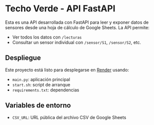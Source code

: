# Techo Verde - API FastAPI

Esta es una API desarrollada con FastAPI para leer y exponer datos de sensores desde una hoja de cálculo de Google Sheets. La API permite:

- Ver todos los datos con `/lecturas`
- Consultar un sensor individual con `/sensor/S1`, `/sensor/S2`, etc.

## Despliegue

Este proyecto está listo para desplegarse en [Render](https://render.com) usando:

- `main.py`: aplicación principal
- `start.sh`: script de arranque
- `requirements.txt`: dependencias

## Variables de entorno

- `CSV_URL`: URL pública del archivo CSV de Google Sheets
